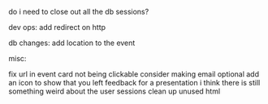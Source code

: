 do i need to close out all the db sessions?

dev ops:
add redirect on http

db changes:
add location to the event


misc:

fix url in event card not being clickable
consider making email optional
add an icon to show that you left feedback for a presentation
i think there is still something weird about the user sessions
clean up unused html
